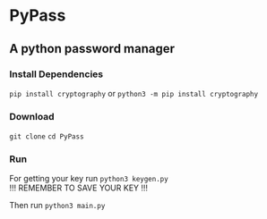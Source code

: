 # PyPass

## A python password manager

### Install Dependencies
`pip install cryptography` or `python3 -m pip install cryptography`

### Download
`git clone`
`cd PyPass`

### Run

For getting your key run `python3 keygen.py`  
!!! REMEMBER TO SAVE YOUR KEY !!!  

Then run `python3 main.py`